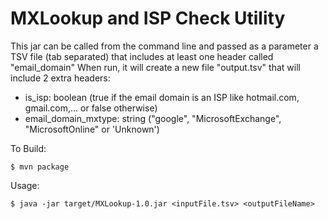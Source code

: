 MXLookup and ISP Check Utility
================

This jar can be called from the command line and passed as a parameter a TSV file (tab separated) that includes at least one header called "email_domain"
When run, it will create a new file "output.tsv" that will include 2 extra headers:
 - is_isp: boolean (true if the email domain is an ISP like hotmail.com, gmail.com,... or false otherwise)
 - email_domain_mxtype: string ("google", "MicrosoftExchange", "MicrosoftOnline" or 'Unknown')
 
To Build:
```
$ mvn package 
```

Usage:
```
$ java -jar target/MXLookup-1.0.jar <inputFile.tsv> <outputFileName>
```